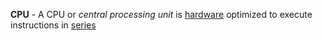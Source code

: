 **CPU** - A CPU or *central processing unit* is [hardware](docs/Glossary/Hardware.md) optimized to execute instructions in [series](docs/Glossary/Series.md)